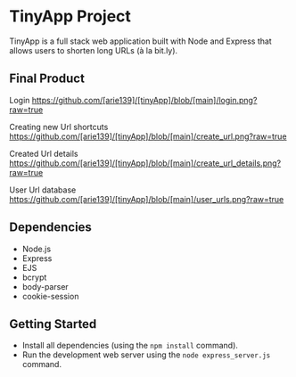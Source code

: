 # TinyApp Project

TinyApp is a full stack web application built with Node and Express that allows users to shorten long URLs (à la bit.ly).

## Final Product
Login
https://github.com/[arie139]/[tinyApp]/blob/[main]/login.png?raw=true

Creating new Url shortcuts
https://github.com/[arie139]/[tinyApp]/blob/[main]/create_url.png?raw=true

Created Url details
https://github.com/[arie139]/[tinyApp]/blob/[main]/create_url_details.png?raw=true

User Url database
https://github.com/[arie139]/[tinyApp]/blob/[main]/user_urls.png?raw=true



## Dependencies

- Node.js
- Express
- EJS
- bcrypt
- body-parser
- cookie-session

## Getting Started

- Install all dependencies (using the `npm install` command).
- Run the development web server using the `node express_server.js` command.
